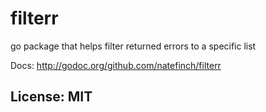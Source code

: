 filterr
=======

go package that helps filter returned errors to a specific list

Docs: http://godoc.org/github.com/natefinch/filterr


License: MIT
-------
